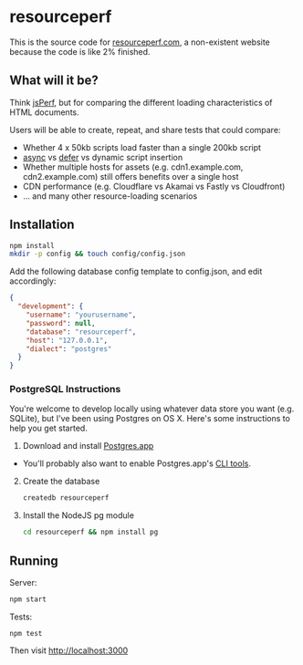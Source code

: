 # resourceperf

This is the source code for [resourceperf.com](http://resourceperf.com), a non-existent website because the code is like 2% finished.

## What will it be?

Think [jsPerf](http://jsperf.com), but for comparing the different loading characteristics of HTML documents.

Users will be able to create, repeat, and share tests that could compare:

* Whether 4 x 50kb scripts load faster than a single 200kb script
* [async](https://developer.mozilla.org/en-US/docs/Web/HTML/Element/script#Attributes) vs [defer](https://developer.mozilla.org/en-US/docs/Web/HTML/Element/script#Attributes) vs dynamic script insertion
* Whether multiple hosts for assets (e.g. cdn1.example.com, cdn2.example.com) still offers benefits over a single host
* CDN performance (e.g. Cloudflare vs Akamai vs Fastly vs Cloudfront)
* ... and many other resource-loading scenarios

## Installation

```bash
npm install
mkdir -p config && touch config/config.json
```

Add the following database config template to config.json, and edit accordingly:

```json
{
  "development": {
    "username": "yourusername",
    "password": null,
    "database": "resourceperf",
    "host": "127.0.0.1",
    "dialect": "postgres"
  }
}
```

### PostgreSQL Instructions

You're welcome to develop locally using whatever data store you want (e.g. SQLite), but I've been using Postgres on OS X. Here's some instructions to help you get started.

1. Download and install [Postgres.app](http://postgresapp.com/documentation/cli-tools.html)
 * You'll probably also want to enable Postgres.app's [CLI tools](http://postgresapp.com/documentation/cli-tools.html).

2. Create the database
	```bash
	createdb resourceperf
	```

3. Install the NodeJS pg module
	```bash
	cd resourceperf && npm install pg
	```


## Running

Server:

```bash
npm start
```

Tests:

```
npm test
```

Then visit [http://localhost:3000](http://localhost:3000)

